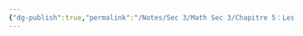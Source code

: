 ```yaml
---
{"dg-publish":true,"permalink":"/Notes/Sec 3/Math Sec 3/Chapitre 5：Les Fonctions/Section 5.2： Les modes de représentations d’une relation/B) La table de valeurs/"}
---
```


